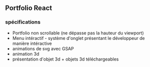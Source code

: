 ## Portfolio React

### spécifications 

* Portfolio non scrollable (ne dépasse pas la hauteur du viewport)
* Menu intéractif - système d'onglet présentant le développeur de manière intéractive
* animations de svg avec GSAP
* animation 3d
* présentation d'objet 3d + objets 3d téléchargeables